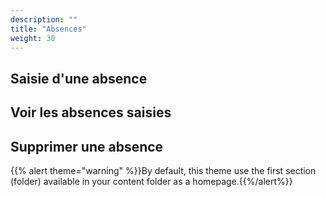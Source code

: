 ```yaml
---
description: ""
title: "Absences"
weight: 30
---
```


## Saisie d'une absence

## Voir les absences saisies

## Supprimer une absence

{{% alert theme="warning" %}}By default, this theme use the first section (folder) available in your content folder as a homepage.{{%/alert%}}
